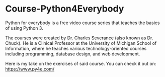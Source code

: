# Course-Python4Everybody

Python for everybody is a free video course series that teaches the basics of using Python 3.

The courses were created by Dr. Charles Severance (also known as Dr. Chuck). He is a Clinical Professor at the University of Michigan School of Information, where he teaches various technology-oriented courses including programming, database design, and web development.

Here is my take on the exercises of said course. You can check it out on: https://www.py4e.com/
